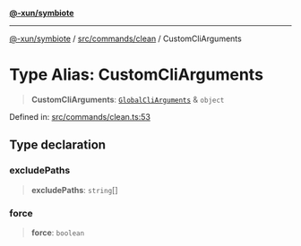 [**@-xun/symbiote**](../../../../README.md)

***

[@-xun/symbiote](../../../../README.md) / [src/commands/clean](../README.md) / CustomCliArguments

# Type Alias: CustomCliArguments

> **CustomCliArguments**: [`GlobalCliArguments`](../../../configure/type-aliases/GlobalCliArguments.md) & `object`

Defined in: [src/commands/clean.ts:53](https://github.com/Xunnamius/symbiote/blob/3b6f45301765b7eab22ef0b67ed645f03c5935c3/src/commands/clean.ts#L53)

## Type declaration

### excludePaths

> **excludePaths**: `string`[]

### force

> **force**: `boolean`
